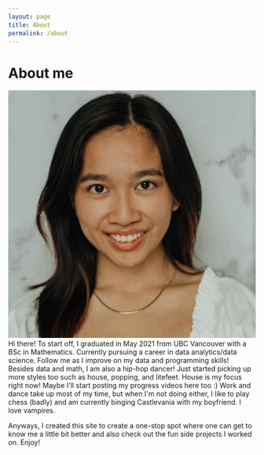 ```yaml
---
layout: page
title: About
permalink: /about
---
```


# About me

![Picture of Deborah](assets/img/projects/headshot.jpg)
Hi there! To start off, I graduated in May 2021 from UBC Vancouver with a BSc in Mathematics. Currently pursuing a career in data analytics/data science. Follow me as I improve on my data and programming skills! Besides data and math, I am also a hip-hop dancer! Just started picking up more styles too such as house, popping, and litefeet. House is my focus right now! Maybe I'll start posting my progress videos here too :) Work and dance take up most of my time, but when I'm not doing either, I like to play chess (badly) and am currently binging Castlevania with my boyfriend. I love vampires.

Anyways, I created this site to create a one-stop spot where one can get to know me a little bit better and also check out the fun side projects I worked on. Enjoy!
